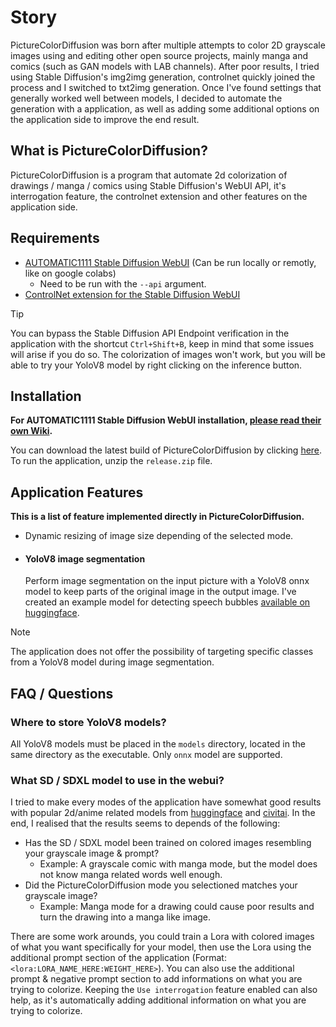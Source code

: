 # Story
PictureColorDiffusion was born after multiple attempts to color 2D grayscale images using and editing other open source projects, mainly manga and comics (such as GAN models with LAB channels). After poor results, I tried using Stable Diffusion's img2img generation, controlnet quickly joined the process and I switched to txt2img generation. Once I've found settings that generally worked well between models, I decided to automate the generation with a application, as well as adding some additional options on the application side to improve the end result.

## What is PictureColorDiffusion?
PictureColorDiffusion is a program that automate 2d colorization of drawings / manga / comics using Stable Diffusion's WebUI API, it's interrogation feature, the controlnet extension and other features on the application side.

## Requirements
* [AUTOMATIC1111 Stable Diffusion WebUI](https://github.com/AUTOMATIC1111/stable-diffusion-webui) (Can be run locally or remotly, like on google colabs)
    * Need to be run with the `--api` argument.
* [ControlNet extension for the Stable Diffusion WebUI](https://github.com/Mikubill/sd-webui-controlnet)
> [!TIP]
> You can bypass the Stable Diffusion API Endpoint verification in the application with the shortcut `Ctrl+Shift+B`, keep in mind that some issues will arise if you do so. The colorization of images won't work, but you will be able to try your YoloV8 model by right clicking on the inference button. 
## Installation
**For AUTOMATIC1111 Stable Diffusion WebUI installation, [please read their own Wiki](https://github.com/AUTOMATIC1111/stable-diffusion-webui/wiki/).**

You can download the latest build of PictureColorDiffusion by clicking [here](https://github.com/kitsumed/PictureColorDiffusion/releases/latest/download/release.zip).
To run the application, unzip the `release.zip` file.

## Application Features
**This is a list of feature implemented directly in PictureColorDiffusion.**
* Dynamic resizing of image size depending of the selected mode.
*  #### YoloV8 image segmentation
    Perform image segmentation on the input picture with a YoloV8 onnx model to keep parts of the original image in the output image.
    I've created an example model for detecting speech bubbles [available on huggingface](https://huggingface.co/kitsumed/yolov8m_seg-speech-bubble/blob/main/model_dynamic.onnx).
> [!NOTE]
> The application does not offer the possibility of targeting specific classes from a YoloV8 model during image segmentation.

## FAQ / Questions
### Where to store YoloV8 models?
All YoloV8 models must be placed in the `models` directory, located in the same directory as the executable.
Only `onnx` model are supported.
### What SD / SDXL model to use in the webui?
I tried to make every modes of the application have somewhat good results with popular 2d/anime related models from [huggingface](https://huggingface.co/) and [civitai](https://civitai.com/). In the end, I realised that the results seems to depends of the following:
* Has the SD / SDXL model been trained on colored images resembling your grayscale image & prompt?
    * Example: A grayscale comic with manga mode, but the model does not know manga related words well enough.
* Did the PictureColorDiffusion mode you selectioned matches your grayscale image?
    * Example: Manga mode for a drawing could cause poor results and turn the drawing into a manga like image.

There are some work arounds, you could train a Lora with colored images of what you want specifically for your model, then use the Lora using the additional prompt section of the application (Format: `<lora:LORA_NAME_HERE:WEIGHT_HERE>`). 
You can also use the additional prompt & negative prompt section to add informations on what you are trying to colorize. 
Keeping the `Use interrogation` feature enabled can also help, as it's automatically adding additional information on what you are trying to colorize.